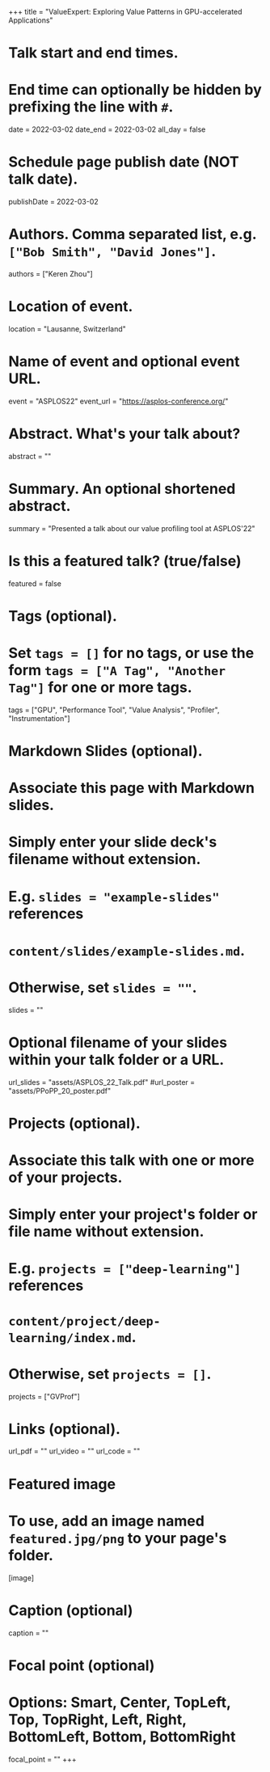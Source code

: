 +++
title = "ValueExpert: Exploring Value Patterns in GPU-accelerated Applications"

# Talk start and end times.
#   End time can optionally be hidden by prefixing the line with `#`.
date = 2022-03-02
date_end = 2022-03-02
all_day = false

# Schedule page publish date (NOT talk date).
publishDate = 2022-03-02

# Authors. Comma separated list, e.g. `["Bob Smith", "David Jones"]`.
authors = ["Keren Zhou"]

# Location of event.
location = "Lausanne, Switzerland"

# Name of event and optional event URL.
event = "ASPLOS22"
event_url = "https://asplos-conference.org/"

# Abstract. What's your talk about?
abstract = ""

# Summary. An optional shortened abstract.
summary = "Presented a talk about our value profiling tool at ASPLOS'22"

# Is this a featured talk? (true/false)
featured = false

# Tags (optional).
#   Set `tags = []` for no tags, or use the form `tags = ["A Tag", "Another Tag"]` for one or more tags.
tags = ["GPU", "Performance Tool", "Value Analysis", "Profiler", "Instrumentation"]

# Markdown Slides (optional).
#   Associate this page with Markdown slides.
#   Simply enter your slide deck's filename without extension.
#   E.g. `slides = "example-slides"` references 
#   `content/slides/example-slides.md`.
#   Otherwise, set `slides = ""`.
slides = ""

# Optional filename of your slides within your talk folder or a URL.
url_slides = "assets/ASPLOS_22_Talk.pdf"
#url_poster = "assets/PPoPP_20_poster.pdf"

# Projects (optional).
#   Associate this talk with one or more of your projects.
#   Simply enter your project's folder or file name without extension.
#   E.g. `projects = ["deep-learning"]` references 
#   `content/project/deep-learning/index.md`.
#   Otherwise, set `projects = []`.
projects = ["GVProf"]

# Links (optional).
url_pdf = ""
url_video = ""
url_code = ""

# Featured image
# To use, add an image named `featured.jpg/png` to your page's folder. 
[image]
  # Caption (optional)
  caption = ""

  # Focal point (optional)
  # Options: Smart, Center, TopLeft, Top, TopRight, Left, Right, BottomLeft, Bottom, BottomRight
  focal_point = ""
+++

